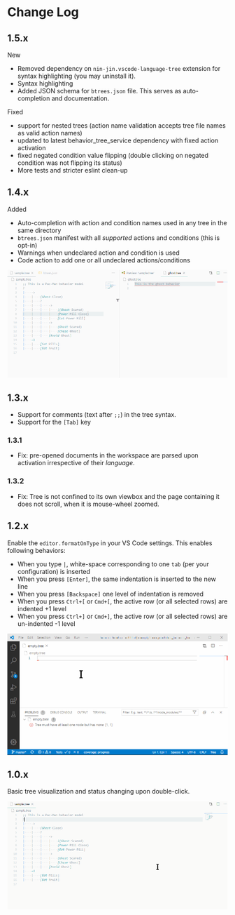 # Change Log

## 1.5.x

New

- Removed dependency on `nin-jin.vscode-language-tree` extension for syntax highlighting (you may uninstall it).
- Syntax highlighting
- Added JSON schema for `btrees.json` file. This serves as auto-completion and documentation.

Fixed

- support for nested trees (action name validation accepts tree file names as valid action names)
- updated to latest behavior_tree_service dependency with fixed action activation
- fixed negated condition value flipping (double clicking on negated condition was not flipping its status)
- More tests and stricter eslint clean-up

## 1.4.x

Added

- Auto-completion with action and condition names used in any tree in the same directory
- `btrees.json` manifest with all _supported_ actions and conditions (this is opt-in)
- Warnings when undeclared action and condition is used
- Code action to add one or all undeclared actions/conditions

![Declaring action and condition names](img/declared_actions_conditions.gif)

## 1.3.x

- Support for comments (text after `;;`) in the tree syntax.
- Support for the `[Tab]` key

### 1.3.1

- Fix: pre-opened documents in the workspace are parsed upon activation irrespective of their _language_.

### 1.3.2

- Fix: Tree is not confined to its own viewbox and the page containing it does not scroll, when it is mouse-wheel zoomed.

## 1.2.x

Enable the `editor.formatOnType` in your VS Code settings. This enables following behaviors:

- When you type `|`, white-space corresponding to one `tab` (per your configuration) is inserted
- When you press `[Enter]`, the same indentation is inserted to the new line
- When you press `[Backspace]` one level of indentation is removed
- When you press `Ctrl+[` or `Cmd+[`, the active row (or all selected rows) are indented +1 level
- When you press `Ctrl+]` or `Cmd+]`, the active row (or all selected rows) are un-indented -1 level

![Tree editing](img/tree_editing.gif)

## 1.0.x

Basic tree visualization and status changing upon double-click.

![Tree visualization and state changes](img/tree_viz.gif)
